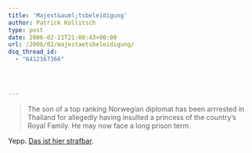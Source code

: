 ```yaml
---
title: 'Majest&auml;tsbeleidigung'
author: Patrick Kollitsch
type: post
date: 2006-02-21T21:00:43+00:00
url: /2006/02/majestaetsbeleidigung/
dsq_thread_id:
  - "6412167366"




---
```


  


> The son of a top ranking Norwegian diplomat has been arrrested in Thailand for allegedly having insulted a princess of the country&#8217;s Royal Family. He may now face a long prison term.

Yepp. [Das ist hier strafbar][1].

 [1]: http://www.norwaypost.no/cgi-bin/norwaypost/imaker?id=22210